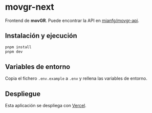 # movgr-next

Frontend de **movGR**. Puede encontrar la API en [mianfg/movgr-api](https://github.com/mianfg/movgr-api).

## Instalación y ejecución

```bash
pnpm install
pnpm dev
```

## Variables de entorno

Copia el fichero `.env.example` a `.env` y rellena las variables de entorno.

## Despliegue

Esta aplicación se despliega con [Vercel](https://vercel.com).
